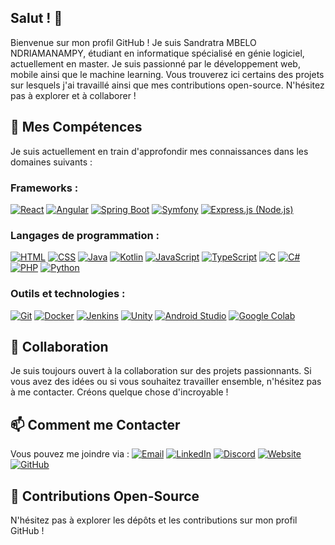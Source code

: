 <!--
**MN-Sandratra/MN-Sandratra** is a ✨ _special_ ✨ repository because its `README.md` (this file) appears on your GitHub profile.

Here are some ideas to get you started:

- 🔭 I’m currently working on ...
- 🌱 I’m currently learning ...
- 👯 I’m looking to collaborate on ...
- 🤔 I’m looking for help with ...
- 💬 Ask me about ...
- 📫 How to reach me: ...
- 😄 Pronouns: ...
- ⚡ Fun fact: ...
-->
## Salut ! 👋

Bienvenue sur mon profil GitHub ! Je suis Sandratra MBELO NDRIAMANAMPY, étudiant en informatique spécialisé en génie logiciel, actuellement en master. Je suis passionné par le développement web, mobile ainsi que le machine learning. Vous trouverez ici certains des projets sur lesquels j'ai travaillé ainsi que mes contributions open-source. N'hésitez pas à explorer et à collaborer !


## 🌱 Mes Compétences

Je suis actuellement en train d'approfondir mes connaissances dans les domaines suivants :

### Frameworks :

[![React](https://img.icons8.com/color/96/000000/react-native.png)](https://reactjs.org/)
[![Angular](https://img.icons8.com/color/96/000000/angularjs.png)](https://angular.io/)
[![Spring Boot](https://img.icons8.com/color/96/000000/spring-logo.png)](https://spring.io/projects/spring-boot)
[![Symfony](https://img.icons8.com/color/96/000000/symfony.png)](https://symfony.com/)
[![Express.js (Node.js)](https://img.icons8.com/color/96/000000/nodejs.png)](https://expressjs.com/)

### Langages de programmation :

[![HTML](https://img.icons8.com/color/96/000000/html-5.png)](https://developer.mozilla.org/en-US/docs/Web/HTML)
[![CSS](https://img.icons8.com/color/96/000000/css3.png)](https://developer.mozilla.org/en-US/docs/Web/CSS)
[![Java](https://img.icons8.com/color/96/000000/java-coffee-cup-logo.png)](https://www.java.com/)
[![Kotlin](https://img.icons8.com/color/96/000000/kotlin.png)](https://kotlinlang.org/)
[![JavaScript](https://img.icons8.com/color/96/000000/javascript.png)](https://developer.mozilla.org/en-US/docs/Web/JavaScript)
[![TypeScript](https://img.icons8.com/color/96/000000/typescript.png)](https://www.typescriptlang.org/)
[![C](https://img.icons8.com/color/96/000000/c-programming.png)](https://en.cppreference.com/w/c)
[![C#](https://img.icons8.com/color/96/000000/c-sharp-logo.png)](https://docs.microsoft.com/en-us/dotnet/csharp/)
[![PHP](https://img.icons8.com/officel/96/000000/php-logo.png)](https://www.php.net/)
[![Python](https://img.icons8.com/color/96/000000/python.png)](https://www.python.org/)


### Outils et technologies :

[![Git](https://img.icons8.com/color/96/000000/git.png)](https://git-scm.com/)
[![Docker](https://img.icons8.com/color/96/000000/docker.png)](https://www.docker.com/)
[![Jenkins](https://img.icons8.com/color/96/000000/jenkins.png)](https://www.jenkins.io/)
[![Unity](https://img.icons8.com/color/96/000000/unity.png)](https://unity.com/)
[![Android Studio](https://img.icons8.com/color/96/000000/android-studio.png)](https://developer.android.com/studio/)
[![Google Colab](https://img.icons8.com/color/96/000000/google-colab.png)](https://colab.research.google.com/)


## 👯 Collaboration

Je suis toujours ouvert à la collaboration sur des projets passionnants. Si vous avez des idées ou si vous souhaitez travailler ensemble, n'hésitez pas à me contacter. Créons quelque chose d'incroyable !


## 📫 Comment me Contacter

Vous pouvez me joindre via :
[![Email](https://img.icons8.com/fluency/96/000000/email.png)](mailto:mn.sandratra@gmail.com)
[![LinkedIn](https://img.icons8.com/fluency/96/000000/linkedin.png)](https://www.linkedin.com/in/in/sandratra-mbelo-ndriamanampy-b2249b239)
[![Discord](https://img.icons8.com/color/96/000000/discord-new-logo.png)](https://discordapp.com/users/.sandratra)
[![Website](https://img.icons8.com/fluency/96/000000/domain.png)](https://votre-site-web)
[![GitHub](https://img.icons8.com/fluency/96/000000/github.png)](https://github.com/MN-Sandratra/)


## 🤝 Contributions Open-Source


N'hésitez pas à explorer les dépôts et les contributions sur mon profil GitHub !


